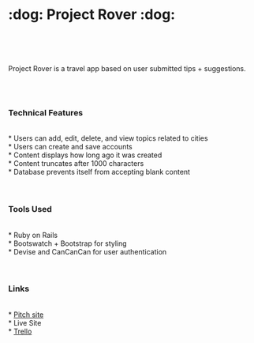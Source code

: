 <h1> :dog: Project Rover :dog: </h1><br/>
<br/>
<br/>
<p>Project Rover is a travel app based on user submitted tips + suggestions. </p><br/>
<br/>
<h3> Technical Features </h3><br/>
* Users can add, edit, delete, and view topics related to cities<br/>
* Users can create and save accounts<br/>
* Content displays how long ago it was created<br/>
* Content truncates after 1000 characters<br/>
* Database prevents itself from accepting blank content<br/>
<br/>
<br/>
<h3> Tools Used </h3><br/>
* Ruby on Rails <br/>
* Bootswatch + Bootstrap for styling<br/>
* Devise and CanCanCan for user authentication <br/>
<br />
<br />
<h3> Links </h3><br/>
* <a href="http://project-rover.populr.me/pitch"> Pitch site </a><br/>
* <a https://project-rovr.herokuapp.com/"> Live Site </a><br/>
* <a href="https://trello.com/b/a9r6egwm/project-vagabond-%F0%9F%8F%95%EF%B8%8F"> Trello </a> <br/>
